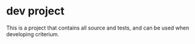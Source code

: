 # dev project

This is a project that contains all source and tests, and can be used
when developing criterium.
